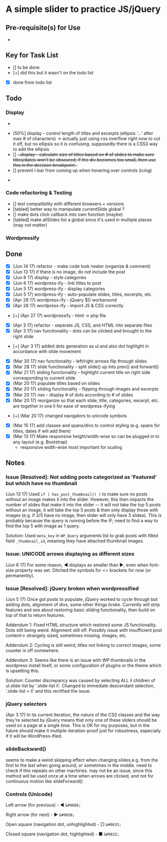 # A simple slider to practice JS/jQuery

## Pre-requisite(s) for Use 
- ~~~Images added must be of the same size if you want consistency. (You decide what looks good, but the demo uses 900x300.)~~~ As of June 14, 2017, slider adjusts automatically to images of different aspect ratio.


## Key for Task List
- [] to be done
- [+] did this but it wasn't on the todo list
- [x] done from todo list

## Todo

### Display
- ~~~[] display - decide breakpoint: when to break title container off and display it underneath the slider image (otherwise titles stay longer than image and look bad)~~~
- [50%] display - control length of titles and excerpts (ellipsis '...' after max # of characters) -> actually just using css overflow right now to cut it off, but no ellipsis so it is confusing. supposedly there is a CSS3 way to add the ellipsis
- [] ~~~display - calculate size of titles based on # of slides to make sure titles/dates won't be obscured; if the div becomes too small, then use this in the decision breakpoint~~~
- [] prevent i-bar from coming up when hovering over controls (icing)
- ~~~[] how to fail gracefully when no slides are available? -> default slide? etc.~~~ no longer necessary as wordpress won't serve a slide w/o an attached image

### Code refactoring & Testing
- [] test compatibility with different browsers + versions
- [tabled] better way to manipulate currentSlide global ?
- [] make dots click callback into own function (maybe)
- [tabled] make allSlides list a global since it's used in multiple places (may not matter)

### Wordpressify

## Done
- [x] (Jun 14 17) refactor - make code look neater (organize & comment)
- [x] (Jun 13 17) if there is no image, do not include the post
- [x] (Jun 6 17) display - style categories
- [x] (Jun 6 17) wordpress-ify - link titles to post
- [x] (Jun 5 17) wordpress-ify - display categories
- [x] (Jun 5 17) wordpress-ify - auto-populate slides, titles, excerpts, etc.
- [x] (Apr 28 17) wordpress-ify - jQuery $() workaround
- [x] (Apr 28 17) wordpress-ify - import JS & CSS correctly
- [+] (Apr 27 17) wordpressify - html -> php file
- [x] (Apr 3 17) refactor - separate JS, CSS, and HTML into separate files
- [x] (Apr 3 17) nav functionality - dots can be clicked and brought to the right slide
- [+] (Apr 3 17) added dots generation as ul and also dot highlight in accordance with slide movement
- [x] (Mar 30 17) nav functionality - left/right arrows flip through slides
- [x] (Mar 28 17) slide functionality - split slide() up into prev() and forward()
- [x] (Mar 21 17) sliding functionality - highlight current title on right side corresponding to current slide
- [x] (Mar 20 17) populate titles based on slides
- [x] (Mar 20 17) sliding functionality - flipping through images and excerpts
- [x] (Mar 20 17) nav - display # of dots according to # of slides
- [x] (Mar 20 17) reorganize so that each slide, title, categories, excerpt, etc. are together in one li for ease of wordpress-ifying
- [+] (Mar 20 17) changed navigators to unicode symbols
- [x] (Mar 15 17) add classes and spans/divs to control styling (e.g. spans for titles, dates if will add them)
- [x] (Mar 13 17) Make responsive height/width-wise so can be plugged in to any layout (e.g. Bootstrap)
	- responsive width-wise most important for scaling

## Notes

### Issue [Resolved]: Not adding posts categorized as 'Featured' but which have no thumbnail

(Jun 13 17) Used ```if ( has_post_thumbnail() )``` to make sure no posts without an image makes it into the slider. However, this then impacts the number of slides that make it into the slider -- it will not take the top 5 posts without an image, it will take the top 5 posts & then only display those with images (e.g. if 2/5 have no image, then slider will only have 3 slides). This is probably because the query is running before the IF; need to find a way to find the top 5 with image as 1 query.

Solution: Used ```meta_key``` in ```WP_Query``` arguments list to grab posts with filled field ```_thumbnail_id```, meaning they have attached thumbnail images.

### Issue: UNICODE arrows displaying as different sizes

(Jun 6 17) For some reason, &#9668; displays as smaller than &#9658;, even when font-size property was set. Ditched the symbols for <> brackets for now (or permanently).

### Issue [Resolved]: jQuery broken when wordpressified

(Jun 5 17) Once got posts to populate, jQuery worked to cycle through but adding dots, alignment of divs, some other things broke. Currently will strip features and see about restoring basic sliding functionality, then build on top of that to return features.

Addendum 1: Fixed HTML structure which restored some JS functionality. Dots still being weird. Alignment still off. Possibly issue with insufficient post content-> strangely sized, sometimes missing, images, etc.

Addendum 2: Cycling is still weird, titles not linking to correct images, some counter is off somewhere.

Addendum 3: Seems like there is an issue with WP thumbnails in the wordpress install itself, or some configuration of plugins or the theme which is upsetting this.

Solution: Counter discrepancy was caused by selecting ALL li children of ul.slide-list by '.slide-list li'. Changed to immediate descendant selection, '.slide-list > li' and this rectified the issue.

### jQuery selectors

(Apr 3 17) In its current iteration, the nature of the CSS classes and the way they're selected by jQuery means that only one of these sliders should be used on a page at a single time. This is OK for my purposes, but in the future should make it multiple-iteration-proof just for robustness, especially if it will be WordPress-ified.

### slideBackward()

seems to make a weird skipping effect when changing slides,e.g. from the first to the last when going around, or sometimes in the middle. need to check if this repeats on other machines. may not be an issue, since this method will be used once at a time when arrows are clicked, and not for continuous motion like  slideForward()

### Controls (Unicode)

Left arrow (for previous) - &#9668; ```&#9668;```

Right arrow (for next) - &#9658; ```&#9658;```

Open square (navigation dot, unhighlighted) - &#9633; ```&#9633;```

Closed square (navigation dot, highlighted) - &#9632; ```&#9632;```